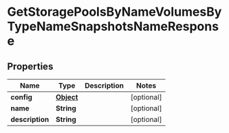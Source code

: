 

# GetStoragePoolsByNameVolumesByTypeNameSnapshotsNameResponse

## Properties

Name | Type | Description | Notes
------------ | ------------- | ------------- | -------------
**config** | [**Object**](.md) |  |  [optional]
**name** | **String** |  |  [optional]
**description** | **String** |  |  [optional]



